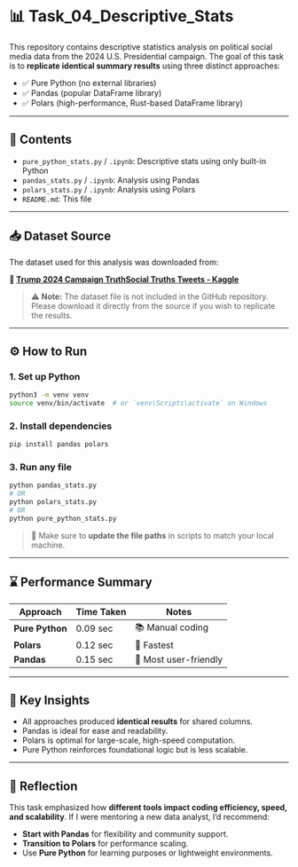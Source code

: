 # 📊 Task_04_Descriptive_Stats

This repository contains descriptive statistics analysis on political social media data from the 2024 U.S. Presidential campaign. The goal of this task is to **replicate identical summary results** using three distinct approaches:

- ✅ Pure Python (no external libraries)
- ✅ Pandas (popular DataFrame library)
- ✅ Polars (high-performance, Rust-based DataFrame library)

---

## 📁 Contents

- `pure_python_stats.py` / `.ipynb`: Descriptive stats using only built-in Python  
- `pandas_stats.py` / `.ipynb`: Analysis using Pandas  
- `polars_stats.py` / `.ipynb`: Analysis using Polars  
- `README.md`: This file  

---

## 📥 Dataset Source

The dataset used for this analysis was downloaded from:

**🔗 [Trump 2024 Campaign TruthSocial Truths Tweets - Kaggle](https://www.kaggle.com/datasets/muhammetakkurt/trump-2024-campaign-truthsocial-truths-tweets)**

> ⚠️ **Note:** The dataset file is not included in the GitHub repository. Please download it directly from the source if you wish to replicate the results.

---

## ⚙️ How to Run

### 1. Set up Python
```bash
python3 -m venv venv
source venv/bin/activate  # or `venv\Scripts\activate` on Windows
```

### 2. Install dependencies
```bash
pip install pandas polars
```

### 3. Run any file
```bash
python pandas_stats.py
# OR
python polars_stats.py
# OR
python pure_python_stats.py
```

> 🔁 Make sure to **update the file paths** in scripts to match your local machine.

---

## ⌛ Performance Summary

| Approach       | Time Taken | Notes |
|----------------|------------|-------|
| **Pure Python**| 0.09 sec   | 📚 Manual coding |
| **Polars**     | 0.12 sec   | 🚀 Fastest |
| **Pandas**     | 0.15 sec   | 🐼 Most user-friendly |

---

## 🧠 Key Insights

- All approaches produced **identical results** for shared columns.
- Pandas is ideal for ease and readability.
- Polars is optimal for large-scale, high-speed computation.
- Pure Python reinforces foundational logic but is less scalable.

---

## 💬 Reflection

This task emphasized how **different tools impact coding efficiency, speed, and scalability**. If I were mentoring a new data analyst, I’d recommend:

- **Start with Pandas** for flexibility and community support.
- **Transition to Polars** for performance scaling.
- Use **Pure Python** for learning purposes or lightweight environments.

